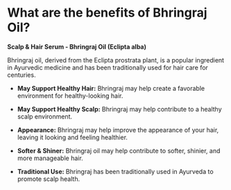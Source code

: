 # What are the benefits of Bhringraj Oil?

**Scalp & Hair Serum - Bhringraj Oil (Eclipta alba)**  

Bhringraj oil, derived from the Eclipta prostrata plant, is a popular ingredient in Ayurvedic medicine and has been traditionally used for hair care for centuries. 

- **May Support Healthy Hair:** Bhringraj may help create a favorable environment for healthy-looking hair. 

- **May Support Healthy Scalp:** Bhringraj may help contribute to a healthy scalp environment. 

- **Appearance:** Bhringraj may help improve the appearance of your hair, leaving it looking and feeling healthier.  

- **Softer & Shiner:** Bhringraj oil may help contribute to softer, shinier, and more manageable hair. 

- **Traditional Use:** Bhringraj has been traditionally used in Ayurveda to promote scalp health.